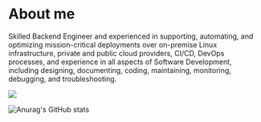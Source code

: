 # About me

Skilled Backend Engineer and experienced in supporting, automating, and optimizing mission-critical
deployments over on-premise Linux infrastructure, private and public cloud providers, CI/CD, DevOps processes,
and experience in all aspects of Software Development, including designing, documenting, coding, maintaining,
monitoring, debugging, and troubleshooting.

  <img src="https://github-readme-stats-sigma-five.vercel.app/api?username=grandnative&show_icons=true&theme=dark&count_private=true"/>

![Anurag's GitHub stats](https://github-readme-stats.vercel.app/api?username=grandnative&show_icons=true&theme=vue-dark)
